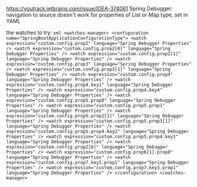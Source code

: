 https://youtrack.jetbrains.com/issue/IDEA-374061
Spring Debugger: navigation to source doesn't work for properties of List or Map type, set in YAML

the watches to try:
``xml
<watches-manager>
      <configuration name="SpringBootApplicationConfigurationType">
        <watch expression="custom.config.prop2" language="Spring Debugger Properties" />
        <watch expression="custom.config.prop2[0]" language="Spring Debugger Properties" />
        <watch expression="custom.config.prop2[1]" language="Spring Debugger Properties" />
        <watch expression="custom.config.prop3" language="Spring Debugger Properties" />
        <watch expression="custom.config.prop3[1]" language="Spring Debugger Properties" />
        <watch expression="custom.config.prop4" language="Spring Debugger Properties" />
        <watch expression="custom.config.prop4.key1" language="Spring Debugger Properties" />
        <watch expression="custom.config.prop4.key4" language="Spring Debugger Properties" />
        <watch expression="custom.config.prop5.prop0" language="Spring Debugger Properties" />
        <watch expression="custom.config.prop5.prop1" language="Spring Debugger Properties" />
        <watch expression="custom.config.prop5.prop2[1]" language="Spring Debugger Properties" />
        <watch expression="custom.config.prop5.prop3[1]" language="Spring Debugger Properties" />
        <watch expression="custom.config.prop5.prop4.key2" language="Spring Debugger Properties" />
        <watch expression="custom.config.prop5.prop4.key1" language="Spring Debugger Properties" />
        <watch expression="custom.config.prop2[0]" language="Spring Debugger Properties" />
        <watch expression="custom.config.prop6[1].prop0" language="Spring Debugger Properties" />
        <watch expression="custom.config.prop7.key1.prop1" language="Spring Debugger Properties" />
        <watch expression="custom.config.prop7.key3.prop1" language="Spring Debugger Properties" />
      </configuration>
    </watches-manager>
``